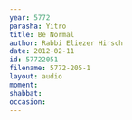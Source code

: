 ```yaml
---
year: 5772
parasha: Yitro
title: Be Normal
author: Rabbi Eliezer Hirsch
date: 2012-02-11
id: 57722051
filename: 5772-205-1
layout: audio
moment: 
shabbat: 
occasion: 
---
```

